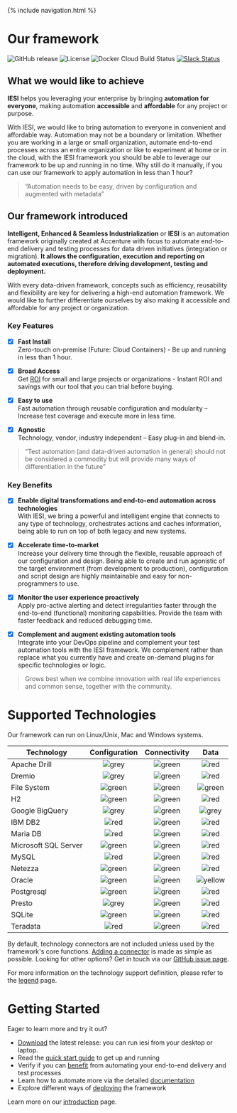 {% include navigation.html %}

# Our framework

![GitHub release](https://img.shields.io/github/release-pre/metadew/iesi.svg)
![License](https://img.shields.io/badge/license-MIT-green.svg)
![Docker Cloud Build Status](https://img.shields.io/docker/cloud/build/metadew/iesi.svg)
[![Slack Status](https://img.shields.io/badge/slack-join_chat-white.svg?logo=slack&style=social)](https://join.slack.com/t/metadew/shared_invite/enQtNjMzOTk0MjI0Mzg1LTI4OThjYmVlMWRkYjg1OTkwZjAyYmQzMjU5OWVlZTJlMGIzMWVhZTE3N2RjZGVmOTk2MDRiNjk0Y2ViMjgyYTU)

## What we would like to achieve

**IESI** helps you leveraging your enterprise by bringing **automation for everyone**, making automation **accessible** and **affordable** for any project or purpose.

With IESI, we would like to bring automation to everyone in convenient and affordable way. Automation may not be a boundary or limitation. Whether you are working in a large or small organization, automate end-to-end processes across an entire organization or like to experiment at home or in the cloud, with the IESI framework you should be able to leverage our framework to be up and running in no time. Why still do it manually, if you can use our framework to apply automation in less than 1 hour?

> “Automation needs to be easy, driven by configuration and augmented with metadata”

## Our framework introduced
**Intelligent, Enhanced & Seamless Industrialization** or **IESI** is an automation framework originally created at Accenture with focus to automate end-to-end delivery and testing processes for data driven initiatives (integration or migration). **It allows the configuration, execution and reporting on automated executions, therefore driving development, testing and deployment.**

With every data-driven framework, concepts such as efficiency, reusability and flexibility are key for delivering a high-end automation framework.  We would like to further differentiate ourselves by also making it accessible and affordable for any project or organization. 

### Key Features
- [x] **Fast Install** <br>
      Zero-touch on-premise (Future: Cloud Containers) - Be up and running in less than 1 hour.

- [x] **Broad Access** <br>
      Get [ROI](/{{site.repository}}/pages/benefits/businesscase.html) for small and large projects or organizations - Instant ROI and savings with our tool that you can           trial before buying.
      
- [x] **Easy to use** <br>
      Fast automation through reusable configuration and modularity – Increase test coverage and execute more in less time.
      
- [x] **Agnostic** <br>
      Technology, vendor, industry independent – Easy plug-in and blend-in.

> “Test automation (and data-driven automation in general) should not be considered a commodity but will provide many ways of differentiation in the future”

### Key Benefits
- [x] **Enable digital transformations and end-to-end automation across technologies** <br>
      With IESI, we bring a powerful and intelligent engine that connects to any type of technology, orchestrates actions and caches information, being able to run on top of       both legacy and new systems.
      
- [x] **Accelerate time-to-market** <br>
      Increase your delivery time through the flexible, reusable approach of our configuration and design. Being able to create and run agonistic of the target environment         (from development to production), configuration and script design are highly maintainable and easy for non-programmers to use.

- [x] **Monitor the user experience proactively**<br>
      Apply pro-active alerting and detect irregularities faster through the end-to-end (functional) monitoring capabilities. Provide the team with faster feedback and             reduced debugging time.
      
- [x] **Complement and augment existing automation tools**<br>
      Integrate into your DevOps pipeline and complement your test automation tools with the IESI framework. We complement rather than replace what you currently have and           create on-demand plugins for specific technologies or logic. 

> Grows best when we combine innovation with real life experiences and common sense, together with the community.


# Supported Technologies

Our framework can run on Linux/Unix, Mac and Windows systems.

|Technology|Configuration|Connectivity|Data|
|----------|    :---:    |   :---:    |   :---:    |
|Apache Drill|![grey](/{{site.repository}}/images/icons/grey-dot.png)|![green](/{{site.repository}}/images/icons/green-dot.png)|![red](/{{site.repository}}/images/icons/red-dot.png)|
|Dremio|![grey](/{{site.repository}}/images/icons/grey-dot.png)|![green](/{{site.repository}}/images/icons/green-dot.png)|![red](/{{site.repository}}/images/icons/red-dot.png)|
|File System|![green](/{{site.repository}}/images/icons/green-dot.png)|![green](/{{site.repository}}/images/icons/green-dot.png)|![green](/{{site.repository}}/images/icons/green-dot.png)|
|H2|![green](/{{site.repository}}/images/icons/green-dot.png)|![green](/{{site.repository}}/images/icons/green-dot.png)|![red](/{{site.repository}}/images/icons/red-dot.png)|
|Google BigQuery|![grey](/{{site.repository}}/images/icons/grey-dot.png)|![green](/{{site.repository}}/images/icons/green-dot.png)|![grey](/{{site.repository}}/images/icons/grey-dot.png)|
|IBM DB2|![red](/{{site.repository}}/images/icons/red-dot.png)|![green](/{{site.repository}}/images/icons/green-dot.png)|![red](/{{site.repository}}/images/icons/red-dot.png)|
|Maria DB|![red](/{{site.repository}}/images/icons/red-dot.png)|![green](/{{site.repository}}/images/icons/green-dot.png)|![red](/{{site.repository}}/images/icons/red-dot.png)|
|Microsoft SQL Server|![green](/{{site.repository}}/images/icons/green-dot.png)|![green](/{{site.repository}}/images/icons/green-dot.png)|![red](/{{site.repository}}/images/icons/red-dot.png)|
|MySQL|![red](/{{site.repository}}/images/icons/red-dot.png)|![green](/{{site.repository}}/images/icons/green-dot.png)|![red](/{{site.repository}}/images/icons/red-dot.png)|
|Netezza|![green](/{{site.repository}}/images/icons/green-dot.png)|![green](/{{site.repository}}/images/icons/green-dot.png)|![red](/{{site.repository}}/images/icons/red-dot.png)|
|Oracle|![green](/{{site.repository}}/images/icons/green-dot.png)|![green](/{{site.repository}}/images/icons/green-dot.png)|![yellow](/{{site.repository}}/images/icons/yellow-dot.png)|
|Postgresql|![green](/{{site.repository}}/images/icons/green-dot.png)|![green](/{{site.repository}}/images/icons/green-dot.png)|![red](/{{site.repository}}/images/icons/red-dot.png)|
|Presto|![grey](/{{site.repository}}/images/icons/grey-dot.png)|![green](/{{site.repository}}/images/icons/green-dot.png)|![red](/{{site.repository}}/images/icons/red-dot.png)|
|SQLite|![green](/{{site.repository}}/images/icons/green-dot.png)|![green](/{{site.repository}}/images/icons/green-dot.png)|![red](/{{site.repository}}/images/icons/red-dot.png)|
|Teradata|![red](/{{site.repository}}/images/icons/red-dot.png)|![green](/{{site.repository}}/images/icons/green-dot.png)|![red](/{{site.repository}}/images/icons/red-dot.png)|

By default, technology connectors are not included unless used by the framework's core functions.
[Adding a connector](/{{site.repository}}/pages/deploy/connectors.html) is made as simple as possible.
Looking for other options? Get in touch via our [GitHub issue page](https://github.com/metadew/iesi/issues).

For more information on the technology support definition, please refer to the [legend](/{{site.repository}}/pages/understand/legend.html) page.

# Getting Started
Eager to learn more and try it out?

* [Download](/{{site.repository}}/pages/download.html) the latest release: you can run iesi from your desktop or laptop.
* Read the [quick start guide](/{{site.repository}}/pages/quickstart.html) to get up and running
* Verify if you can [benefit](/{{site.repository}}/pages/benefits/businesscase.html) from automating your end-to-end delivery and test processes
* Learn how to automate more via the detailed [documentation](/{{site.repository}}/pages/documentation.html)
* Explore different ways of [deploying](/{{site.repository}}/pages/deploy/deploy.html) the framework

Learn more on our [introduction](/{{site.repository}}/pages/introduction.html) page.
